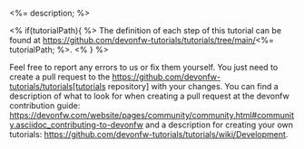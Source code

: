 <%= description; %>

<% if(tutorialPath){ %>
The definition of each step of this tutorial can be found at https://github.com/devonfw-tutorials/tutorials/tree/main/<%= tutorialPath; %>. <% } %>

Feel free to report any errors to us or fix them yourself. You just need to create a pull request to the https://github.com/devonfw-tutorials/tutorials[tutorials repository] with your changes.
You can find a description of what to look for when creating a pull request at the devonfw contribution guide: https://devonfw.com/website/pages/community/community.html#community.asciidoc_contributing-to-devonfw and a description for creating your own tutorials: https://github.com/devonfw-tutorials/tutorials/wiki/Development.

